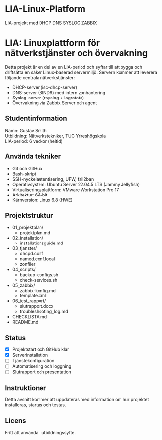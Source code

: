 # LIA-Linux-Platform
LIA-projekt med DHCP DNS SYSLOG ZABBIX

# LIA: Linuxplattform för nätverkstjänster och övervakning

Detta projekt är en del av en LIA-period och syftar till att bygga och driftsätta en säker Linux-baserad servermiljö. Servern kommer att leverera följande centrala nätverkstjänster:

- DHCP-server (isc-dhcp-server)
- DNS-server (BIND9) med intern zonhantering
- Syslog-server (rsyslog + logrotate)
- Övervakning via Zabbix Server och agent

## Studentinformation

Namn: Gustav Smith  
Utbildning: Nätverkstekniker, TUC Yrkeshögskola  
LIA-period: 6 veckor (heltid)

## Använda tekniker

- Git och GitHub  
- Bash-skript  
- SSH-nyckelautentisering, UFW, fail2ban  
- Operativsystem: Ubuntu Server 22.04.5 LTS (Jammy Jellyfish)
- Virtualiseringsplattform: VMware Workstation Pro 17
- Arkitektur: 64-bit
- Kärnversion: Linux 6.8 (HWE)

## Projektstruktur

- 01_projektplan/
  - projektplan.md
- 02_installation/
  - installationsguide.md
- 03_tjanster/
  - dhcpd.conf
  - named.conf.local
  - zonfiler
- 04_scripts/
  - backup-configs.sh
  - check-services.sh
- 05_zabbix/
  - zabbix-konfig.md
  - template.xml
- 06_test_rapport/
  - slutrapport.docx
  - troubleshooting_log.md
- CHECKLISTA.md
- README.md


## Status

- [x] Projektstart och GitHub klar  
- [x] Serverinstallation  
- [ ] Tjänstekonfiguration  
- [ ] Automatisering och loggning  
- [ ] Slutrapport och presentation

## Instruktioner

Detta avsnitt kommer att uppdateras med information om hur projektet installeras, startas och testas.

## Licens

Fritt att använda i utbildningssyfte.
